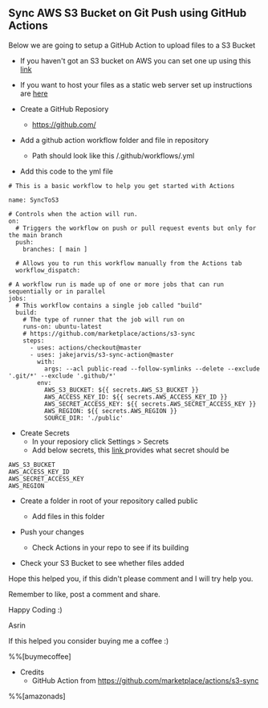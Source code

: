 ## Sync AWS S3 Bucket on Git Push using GitHub Actions

Below we are going to setup a GitHub Action to upload files to a S3 Bucket

- If you haven't got an S3 bucket on AWS you can set one up using this  [link](https://docs.aws.amazon.com/AmazonS3/latest/userguide/create-bucket-overview.html) 

- If you want to host your files as a static web server set up instructions are [here](https://docs.aws.amazon.com/AmazonS3/latest/userguide/WebsiteHosting.html) 


- Create a GitHub Reposiory
    - https://github.com/

- Add a github action workflow folder and file in repository
    - Path should look like this <repositoryName>/.github/workflows/<workflowName>.yml

- Add this code to the yml file

```
# This is a basic workflow to help you get started with Actions

name: SyncToS3

# Controls when the action will run. 
on:
  # Triggers the workflow on push or pull request events but only for the main branch
  push:
    branches: [ main ]

  # Allows you to run this workflow manually from the Actions tab
  workflow_dispatch:

# A workflow run is made up of one or more jobs that can run sequentially or in parallel
jobs:
  # This workflow contains a single job called "build"
  build:
    # The type of runner that the job will run on
    runs-on: ubuntu-latest
    # https://github.com/marketplace/actions/s3-sync 
    steps:
      - uses: actions/checkout@master
      - uses: jakejarvis/s3-sync-action@master
        with:
          args: --acl public-read --follow-symlinks --delete --exclude '.git/*' --exclude '.github/*'
        env:
          AWS_S3_BUCKET: ${{ secrets.AWS_S3_BUCKET }}
          AWS_ACCESS_KEY_ID: ${{ secrets.AWS_ACCESS_KEY_ID }}
          AWS_SECRET_ACCESS_KEY: ${{ secrets.AWS_SECRET_ACCESS_KEY }}
          AWS_REGION: ${{ secrets.AWS_REGION }}
          SOURCE_DIR: './public'
```

- Create Secrets
    - In your reposiory click Settings > Secrets
    - Add below secrets, this  [link ](https://github.com/marketplace/actions/s3-sync#configuration) provides what secret should be 

```
AWS_S3_BUCKET 
AWS_ACCESS_KEY_ID 
AWS_SECRET_ACCESS_KEY 
AWS_REGION
```

- Create a folder in root of your repository called public
    - Add files in this folder

- Push your changes
    - Check Actions in your repo to see if its building

- Check your S3 Bucket to see whether files added

Hope this helped you, if this didn't please comment and I will try help you.

Remember to like, post a comment and share.

Happy Coding :)

Asrin

If this helped you consider buying me a coffee :)

%%[buymecoffee]

- Credits 
    - GitHub Action from https://github.com/marketplace/actions/s3-sync 

%%[amazonads]